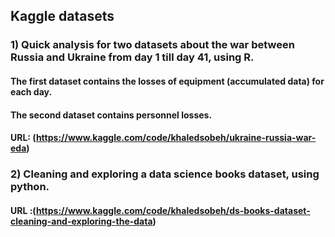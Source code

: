 ## Kaggle datasets
### 1) Quick analysis for two datasets about the war between Russia and Ukraine from day 1 till day 41, using R.
#### The first dataset contains the losses of equipment (accumulated data) for each day.
#### The second dataset contains personnel losses.
#### URL: (https://www.kaggle.com/code/khaledsobeh/ukraine-russia-war-eda) 

### 2) Cleaning and exploring a data science books dataset, using python.
#### URL :(https://www.kaggle.com/code/khaledsobeh/ds-books-dataset-cleaning-and-exploring-the-data)
